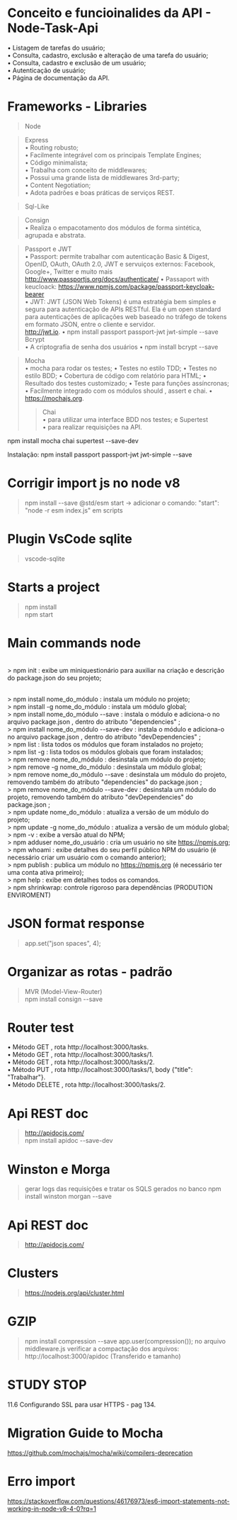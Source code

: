 # Conceito e funcioinalides da API - Node-Task-Api

• Listagem de tarefas do usuário;<br>
• Consulta, cadastro, exclusão e alteração de uma tarefa do usuário; <br>
• Consulta, cadastro e exclusão de um usuário; <br>
• Autenticação de usuário; <br>
• Página de documentação da API. <br>

# Frameworks - Libraries

> Node <br>

> Express <br>
    • Routing robusto; <br>
    • Facilmente integrável com os principais Template Engines; <br>
    • Código minimalista; <br>
    • Trabalha com conceito de middlewares; <br>
    • Possui uma grande lista de middlewares 3rd-party; <br>
    • Content Negotiation; <br>
    • Adota padrões e boas práticas de serviços REST. <br>

> Sql-Like <br>

> Consign <br>
    • Realiza o empacotamento dos módulos de forma sintética, agrupada e abstrata.

> Passport e JWT <br>
    • Passport: permite trabalhar com autenticação Basic & Digest, OpenID, OAuth, OAuth 2.0, JWT e servuiços externos: Facebook, Google+, Twitter e muito mais <br>
    http://www.passportjs.org/docs/authenticate/
    • Passaport with keucloack: https://www.npmjs.com/package/passport-keycloak-bearer <br>
    • JWT: JWT (JSON Web Tokens) é uma estratégia bem simples e segura para autenticação de APIs RESTful. Ela é um open standard para autenticações de aplicações web baseado no tráfego de tokens em formato JSON, entre o cliente e servidor. <br>
    http://jwt.io.
    • npm install passport passport-jwt jwt-simple --save
> Bcrypt <br>
    • A criptografia de senha dos usuários
    • npm install bcrypt --save

> Mocha <br>
    • mocha para rodar os testes;
    • Testes no estilo TDD;
    • Testes no estilo BDD;
    • Cobertura de código com relatório para HTML;
    • Resultado dos testes customizado;
    • Teste para funções assíncronas;
    • Facilmente integrado com os módulos should , assert e chai.
    • https://mochajs.org.
  >> Chai <br>
    • para utilizar uma interface BDD nos testes; e 
  >>Supertest <br>
    • para realizar requisições na API.

npm install mocha chai supertest --save-dev

Instalação: npm install passport passport-jwt jwt-simple --save

# Corrigir import js no node v8
 > npm install --save @std/esm
 > start -> adicionar o comando: "start": "node -r esm index.js" em scripts

# Plugin VsCode sqlite
> vscode-sqlite

# Starts a project
> npm install <br>
> npm start <br>

# Main commands node

<br> > npm init : exibe um miniquestionário para auxiliar na criação e descrição do package.json do seu projeto;

<br> > npm install nome_do_módulo : instala um módulo no projeto;
<br> > npm install -g nome_do_módulo : instala um módulo global;
<br> > npm install nome_do_módulo --save : instala o módulo e adiciona-o no arquivo package.json , dentro do atributo "dependencies" ;
<br> > npm install nome_do_módulo --save-dev : instala o módulo e adiciona-o no arquivo package.json , dentro do atributo "devDependencies" ;
<br> > npm list : lista todos os módulos que foram instalados no projeto;
<br> > npm list -g : lista todos os módulos globais que foram instalados;
<br> > npm remove nome_do_módulo : desinstala um módulo do projeto;
<br> > npm remove -g nome_do_módulo : desinstala um módulo global;
<br> > npm remove nome_do_módulo --save : desinstala um módulo do projeto, removendo também do atributo "dependencies" do package.json ;
<br> > npm remove nome_do_módulo --save-dev : desinstala um módulo do projeto, removendo também do atributo "devDependencies" do package.json ;
<br> > npm update nome_do_módulo : atualiza a versão de um módulo do projeto;
<br> > npm update -g nome_do_módulo : atualiza a versão de um módulo global;
<br> > npm -v : exibe a versão atual do NPM;
<br> > npm adduser nome_do_usuário : cria um usuário no site https://npmjs.org;
<br> >  npm whoami : exibe detalhes do seu perfil público NPM do usuário (é necessário criar um usuário com o comando anterior);
<br> > npm publish : publica um módulo no https://npmjs.org (é necessário ter uma conta ativa primeiro);
<br> > npm help : exibe em detalhes todos os comandos.
<br> > npm shrinkwrap: controle rigoroso para dependências (PRODUTION ENVIROMENT)

# JSON format response
> app.set("json spaces", 4); <br>

# Organizar as rotas - padrão
> MVR (Model-View-Router) <br>
> npm install consign --save <br>

# Router test
• Método GET , rota http://localhost:3000/tasks. <br>
• Método GET , rota http://localhost:3000/tasks/1. <br>
• Método GET , rota http://localhost:3000/tasks/2. <br>
• Método PUT , rota http://localhost:3000/tasks/1, body {"title": "Trabalhar"}. <br>
• Método DELETE , rota http://localhost:3000/tasks/2. <br>

# Api REST doc
> http://apidocjs.com/ <br>
> npm install apidoc --save-dev

# Winston e Morga
> gerar logs das requisições e tratar os SQLS gerados no banco
> npm install winston morgan --save

# Api REST doc
> http://apidocjs.com/

# Clusters
> https://nodejs.org/api/cluster.html

# GZIP
> npm install compression --save
> app.user(compression()); no arquivo middleware.js
> verificar a compactação dos arquivos: http://localhost:3000/apidoc (Transferido e tamanho)

# STUDY STOP
11.6 Configurando SSL para usar HTTPS - pag 134.

# Migration Guide to Mocha
https://github.com/mochajs/mocha/wiki/compilers-deprecation

# Erro import
https://stackoverflow.com/questions/46176973/es6-import-statements-not-working-in-node-v8-4-0?rq=1